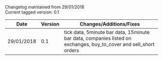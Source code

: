 Changelog maintained from 29/01/2018
<br>
Current tagged version: 0.1

| Date            | Version           | Changes/Additions/Fixes                 |
|-----------------|-------------------|-----------------------------------------|
|29/01/2018       |0.1                |tick data, 5minute bar data, 15minute bar data, companies listed on exchanges, buy_to_cover and sell_short orders                        |